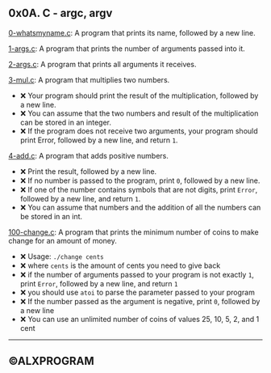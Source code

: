 ## 0x0A. C - argc, argv

[0-whatsmyname.c](./0-whatsmyname.c): A program that prints its name, followed by a new line.

[1-args.c](./1-args.c): A program that prints the number of arguments passed into it.

[2-args.c](./2-args.c): A program that prints all arguments it receives.

[3-mul.c](./3-mul.c): A program that multiplies two numbers.

- :x: Your program should print the result of the multiplication, followed by a new line.
- :x: You can assume that the two numbers and result of the multiplication can be stored in an integer.
- :x: If the program does not receive two arguments, your program should print Error, followed by a new line, and return `1`.

[4-add.c](./4-add.c): A program that adds positive numbers.

- :x: Print the result, followed by a new line.
- :x: If no number is passed to the program, print `0`, followed by a new line.
- :x: If one of the number contains symbols that are not digits, print `Error`, followed by a new line, and return `1`.
- :x: You can assume that numbers and the addition of all the numbers can be stored in an int.

[100-change.c](./100-change.c): A program that prints the minimum number of coins to make change for an amount of money.

- :x: Usage: `./change cents`
- :x: where `cents` is the amount of cents you need to give back
- :x: if the number of arguments passed to your program is not exactly `1`, print `Error`, followed by a new line, and return `1`
- :x: you should use `atoi` to parse the parameter passed to your program
- :x: If the number passed as the argument is negative, print `0`, followed by a new line
- :x: You can use an unlimited number of coins of values 25, 10, 5, 2, and 1 cent

<hr>

## ©ALXPROGRAM

